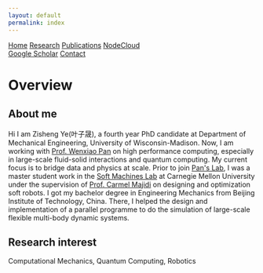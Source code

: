 ```yaml
---
layout: default
permalink: index
---
```


<div id="home header" class="topnav">
    <a class="active" href="index">Home</a>
    <a href="research">Research</a>
    <a href="publications">Publications</a>
    <a href="nodecloud">NodeCloud</a>
    <div class="topnav-right">
        <a href="https://scholar.google.com/citations?user=s1i_KkgAAAAJ&hl=en">Google Scholar</a>
        <a href="contact">Contact</a>
    </div>
</div>

<h1>Overview</h1>

<h2>About me</h2>
<p>Hi I am Zisheng Ye(叶子晟), a fourth year PhD candidate at Department of Mechanical Engineering, University of
    Wisconsin-Madison. Now, I am
    working with <a href="https://directory.engr.wisc.edu/me/Faculty/Pan_Wenxiao/">Prof.
        Wenxiao Pan</a> on high performance computing, especially in large-scale fluid-solid interactions and
    quantum computing. My current focus is to bridge data and physics at scale. Prior to join <a
        href="https://pan.labs.wisc.edu/">Pan's Lab</a>, I was a master student work in the <a
        href="http://sml.me.cmu.edu/">Soft Machines Lab</a> at Carnegie Mellon University under the
    supervision of <a href="https://www.meche.engineering.cmu.edu/directory/bios/majidi-carmel.html">Prof. Carmel
        Majidi</a> on
    designing and optimization soft robots. I got my bachelor degree in Engineering Mechanics from Beijing Institute
    of Technology, China. There, I helped the design and implementation of a parallel programme to do the simulation
    of large-scale flexible multi-body dynamic systems. </p>

<h2>Research interest</h2>
<p>Computational Mechanics, Quantum Computing, Robotics</p>